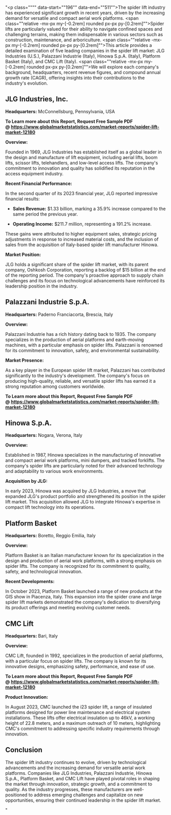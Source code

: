 "<p class="""" data-start=""196"" data-end=""511"">The spider lift industry has experienced significant growth in recent years, driven by the increasing demand for versatile and compact aerial work platforms. <span class=""relative -mx-px my-[-0.2rem] rounded px-px py-[0.2rem]"">Spider lifts are particularly valued for their ability to navigate confined spaces and challenging terrains, making them indispensable in various sectors such as construction, maintenance, and arboriculture.</span> <span class=""relative -mx-px my-[-0.2rem] rounded px-px py-[0.2rem]"">This article provides a detailed examination of five leading companies in the spider lift market: JLG Industries (U.S.), Palazzani Industrie (Italy), Hinowa S.p.A. (Italy), Platform Basket (Italy), and CMC Lift (Italy).</span> <span class=""relative -mx-px my-[-0.2rem] rounded px-px py-[0.2rem]"">We will explore each company's background, headquarters, recent revenue figures, and compound annual growth rate (CAGR), offering insights into their contributions to the industry's evolution.</span></p>
<h2 class="""" data-start=""513"" data-end=""536"">JLG Industries, Inc.</h2>
<p class="""" data-start=""538"" data-end=""637""><strong data-start=""538"" data-end=""555"">Headquarters:</strong> <span class=""relative -mx-px my-[-0.2rem] rounded px-px py-[0.2rem]"">McConnellsburg, Pennsylvania, USA</span></p>
<p class="""" data-start=""538"" data-end=""637""><span class=""relative -mx-px my-[-0.2rem] rounded px-px py-[0.2rem]""><strong>To Learn more about this Report, Request Free Sample PDF @&nbsp;<a href=""https://www.globalmarketstatistics.com/market-reports/spider-lift-market-12180"">https://www.globalmarketstatistics.com/market-reports/spider-lift-market-12180</a></strong></span></p>
<p class="""" data-start=""639"" data-end=""652""><strong data-start=""639"" data-end=""652"">Overview:</strong></p>
<p class="""" data-start=""654"" data-end=""773""><span class=""relative -mx-px my-[-0.2rem] rounded px-px py-[0.2rem]"">Founded in 1969, JLG Industries has established itself as a global leader in the design and manufacture of lift equipment, including aerial lifts, boom lifts, scissor lifts, telehandlers, and low-level access lifts.</span> <span class=""relative -mx-px my-[-0.2rem] rounded px-px py-[0.2rem]"">The company's commitment to innovation and quality has solidified its reputation in the access equipment industry.</span></p>
<p class="""" data-start=""775"" data-end=""808""><strong data-start=""775"" data-end=""808"">Recent Financial Performance:</strong></p>
<p class="""" data-start=""810"" data-end=""893""><span class=""relative -mx-px my-[-0.2rem] rounded px-px py-[0.2rem]"">In the second quarter of its 2023 financial year, JLG reported impressive financial results:</span></p>
<ul data-start=""895"" data-end=""1112"">
<li class="""" data-start=""895"" data-end=""1001"">
<p class="""" data-start=""897"" data-end=""1001""><strong data-start=""897"" data-end=""915"">Sales Revenue:</strong> <span class=""relative -mx-px my-[-0.2rem] rounded px-px py-[0.2rem]"">$1.33 billion, marking a 35.9% increase compared to the same period the previous year.</span></p>
</li>
<li class="""" data-start=""1003"" data-end=""1112"">
<p class="""" data-start=""1005"" data-end=""1112""><strong data-start=""1005"" data-end=""1026"">Operating Income:</strong> <span class=""relative -mx-px my-[-0.2rem] rounded px-px py-[0.2rem]"">$211.7 million, representing a 191.2% increase.</span></p>
</li>
</ul>
<p class="""" data-start=""1114"" data-end=""1239""><span class=""relative -mx-px my-[-0.2rem] rounded px-px py-[0.2rem]"">These gains were attributed to higher equipment sales, strategic pricing adjustments in response to increased material costs, and the inclusion of sales from the acquisition of Italy-based spider lift manufacturer Hinowa.</span></p>
<p class="""" data-start=""1241"" data-end=""1261""><strong data-start=""1241"" data-end=""1261"">Market Position:</strong></p>
<p class="""" data-start=""1263"" data-end=""1388""><span class=""relative -mx-px my-[-0.2rem] rounded px-px py-[0.2rem]"">JLG holds a significant share of the spider lift market, with its parent company, Oshkosh Corporation, reporting a backlog of $15 billion at the end of the reporting period.</span> <span class=""relative -mx-px my-[-0.2rem] rounded px-px py-[0.2rem]"">The company's proactive approach to supply chain challenges and its focus on technological advancements have reinforced its leadership position in the industry.</span></p>
<h2 class="""" data-start=""1390"" data-end=""1419"">Palazzani Industrie S.p.A.</h2>
<p class="""" data-start=""1421"" data-end=""1524""><strong data-start=""1421"" data-end=""1438"">Headquarters:</strong> <span class=""relative -mx-px my-[-0.2rem] rounded px-px py-[0.2rem]"">Paderno Franciacorta, Brescia, Italy</span></p>
<p class="""" data-start=""1526"" data-end=""1539""><strong data-start=""1526"" data-end=""1539"">Overview:</strong></p>
<p class="""" data-start=""1541"" data-end=""1706""><span class=""relative -mx-px my-[-0.2rem] rounded px-px py-[0.2rem]"">Palazzani Industrie has a rich history dating back to 1935.</span> <span class=""relative -mx-px my-[-0.2rem] rounded px-px py-[0.2rem]"">The company specializes in the production of aerial platforms and earth-moving machines, with a particular emphasis on spider lifts.</span> <span class=""relative -mx-px my-[-0.2rem] rounded px-px py-[0.2rem]"">Palazzani is renowned for its commitment to innovation, safety, and environmental sustainability.</span></p>
<p class="""" data-start=""1708"" data-end=""1728""><strong data-start=""1708"" data-end=""1728"">Market Presence:</strong></p>
<p class="""" data-start=""1730"" data-end=""1855""><span class=""relative -mx-px my-[-0.2rem] rounded px-px py-[0.2rem]"">As a key player in the European spider lift market, Palazzani has contributed significantly to the industry's development.</span> <span class=""relative -mx-px my-[-0.2rem] rounded px-px py-[0.2rem]"">The company's focus on producing high-quality, reliable, and versatile spider lifts has earned it a strong reputation among customers worldwide.</span></p>
<p class="""" data-start=""1730"" data-end=""1855""><span class=""relative -mx-px my-[-0.2rem] rounded px-px py-[0.2rem]""><strong>To Learn more about this Report, Request Free Sample PDF @&nbsp;<a href=""https://www.globalmarketstatistics.com/market-reports/spider-lift-market-12180"">https://www.globalmarketstatistics.com/market-reports/spider-lift-market-12180</a></strong></span></p>
<h2 class="""" data-start=""1857"" data-end=""1873"">Hinowa S.p.A.</h2>
<p class="""" data-start=""1875"" data-end=""1978""><strong data-start=""1875"" data-end=""1892"">Headquarters:</strong> <span class=""relative -mx-px my-[-0.2rem] rounded px-px py-[0.2rem]"">Nogara, Verona, Italy</span></p>
<p class="""" data-start=""1980"" data-end=""1993""><strong data-start=""1980"" data-end=""1993"">Overview:</strong></p>
<p class="""" data-start=""1995"" data-end=""2120""><span class=""relative -mx-px my-[-0.2rem] rounded px-px py-[0.2rem]"">Established in 1987, Hinowa specializes in the manufacturing of innovative and compact aerial work platforms, mini dumpers, and tracked forklifts.</span> <span class=""relative -mx-px my-[-0.2rem] rounded px-px py-[0.2rem]"">The company's spider lifts are particularly noted for their advanced technology and adaptability to various work environments.</span></p>
<p class="""" data-start=""2122"" data-end=""2145""><strong data-start=""2122"" data-end=""2145"">Acquisition by JLG:</strong></p>
<p class="""" data-start=""2147"" data-end=""2312""><span class=""relative -mx-px my-[-0.2rem] rounded px-px py-[0.2rem]"">In early 2023, Hinowa was acquired by JLG Industries, a move that expanded JLG's product portfolio and strengthened its position in the spider lift market.</span> <span class=""relative -mx-px my-[-0.2rem] rounded px-px py-[0.2rem]"">This acquisition allowed JLG to integrate Hinowa's expertise in compact lift technology into its operations.</span>&nbsp;</p>
<h2 class="""" data-start=""2314"" data-end=""2332"">Platform Basket</h2>
<p class="""" data-start=""2334"" data-end=""2437""><strong data-start=""2334"" data-end=""2351"">Headquarters:</strong> <span class=""relative -mx-px my-[-0.2rem] rounded px-px py-[0.2rem]"">Boretto, Reggio Emilia, Italy</span></p>
<p class="""" data-start=""2439"" data-end=""2452""><strong data-start=""2439"" data-end=""2452"">Overview:</strong></p>
<p class="""" data-start=""2454"" data-end=""2579""><span class=""relative -mx-px my-[-0.2rem] rounded px-px py-[0.2rem]"">Platform Basket is an Italian manufacturer known for its specialization in the design and production of aerial work platforms, with a strong emphasis on spider lifts.</span> <span class=""relative -mx-px my-[-0.2rem] rounded px-px py-[0.2rem]"">The company is recognized for its commitment to quality, safety, and technological innovation.</span></p>
<p class="""" data-start=""2581"" data-end=""2605""><strong data-start=""2581"" data-end=""2605"">Recent Developments:</strong></p>
<p class="""" data-start=""2607"" data-end=""2772""><span class=""relative -mx-px my-[-0.2rem] rounded px-px py-[0.2rem]"">In October 2023, Platform Basket launched a range of new products at the GIS show in Piacenza, Italy.</span> <span class=""relative -mx-px my-[-0.2rem] rounded px-px py-[0.2rem]"">This expansion into the spider crane and large spider lift markets demonstrated the company's dedication to diversifying its product offerings and meeting evolving customer needs.</span></p>
<h2 class="""" data-start=""2774"" data-end=""2785"">CMC Lift</h2>
<p class="""" data-start=""2787"" data-end=""2890""><strong data-start=""2787"" data-end=""2804"">Headquarters:</strong> <span class=""relative -mx-px my-[-0.2rem] rounded px-px py-[0.2rem]"">Bari, Italy</span></p>
<p class="""" data-start=""2892"" data-end=""2905""><strong data-start=""2892"" data-end=""2905"">Overview:</strong></p>
<p class="""" data-start=""2907"" data-end=""3032""><span class=""relative -mx-px my-[-0.2rem] rounded px-px py-[0.2rem]"">CMC Lift, founded in 1992, specializes in the production of aerial platforms, with a particular focus on spider lifts.</span> <span class=""relative -mx-px my-[-0.2rem] rounded px-px py-[0.2rem]"">The company is known for its innovative designs, emphasizing safety, performance, and ease of use.</span></p>
<p class="""" data-start=""2907"" data-end=""3032""><span class=""relative -mx-px my-[-0.2rem] rounded px-px py-[0.2rem]""><strong>To Learn more about this Report, Request Free Sample PDF @&nbsp;<a href=""https://www.globalmarketstatistics.com/market-reports/spider-lift-market-12180"">https://www.globalmarketstatistics.com/market-reports/spider-lift-market-12180</a></strong></span></p>
<p class="""" data-start=""3034"" data-end=""3057""><strong data-start=""3034"" data-end=""3057"">Product Innovation:</strong></p>
<p class="""" data-start=""3059"" data-end=""3224""><span class=""relative -mx-px my-[-0.2rem] rounded px-px py-[0.2rem]"">In August 2023, CMC launched the i23 spider lift, a range of insulated platforms designed for power line maintenance and electrical system installations.</span> <span class=""relative -mx-px my-[-0.2rem] rounded px-px py-[0.2rem]"">These lifts offer electrical insulation up to 46kV, a working height of 22.8 meters, and a maximum outreach of 10 meters, highlighting CMC's commitment to addressing specific industry requirements through innovation.</span></p>
<h2 class="""" data-start=""3226"" data-end=""3239"">Conclusion</h2>
<p class="""" data-start=""3241"" data-end=""3406""><span class=""relative -mx-px my-[-0.2rem] rounded px-px py-[0.2rem]"">The spider lift industry continues to evolve, driven by technological advancements and the increasing demand for versatile aerial work platforms.</span> <span class=""relative -mx-px my-[-0.2rem] rounded px-px py-[0.2rem]"">Companies like JLG Industries, Palazzani Industrie, Hinowa S.p.A., Platform Basket, and CMC Lift have played pivotal roles in shaping the market through innovation, strategic growth, and a commitment to quality.</span> <span class=""relative -mx-px my-[-0.2rem] rounded px-px py-[0.2rem]"">As the industry progresses, these manufacturers are well-positioned to address emerging challenges and capitalize on new opportunities, ensuring their continued leadership in the spider lift market.</span></p>"
